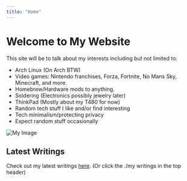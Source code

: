 ```yaml
---
title: "Home"
---
```


# Welcome to My Website

This site will be to talk about my interests including but not limited to:
- Arch Linux (On Arch BTW)
- Video games: Nintendo franchises, Forza, Fortnite, No Mans Sky, Minecraft, and more.
- Homebrew/Hardware mods to anything.
- Soldering (Electronics possibly jewelry later)
- ThinkPad (Mostly about my T480 for now)
- Random tech stuff I like and/or find interesting
- Tech minimalism/protecting privacy
- Expect random stuff occasionally

![My Image](/images/sample-image.jpg)

## Latest Writings

Check out my latest writings [here](/my-writings/). (Or click the ./my writings in the top header)
